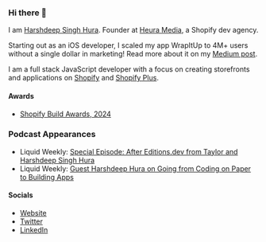 ### Hi there 👋
I am [Harshdeep Singh Hura](https://harshdeephura.com). Founder at [Heura Media](https://heuramedia.com), a Shopify dev agency.

Starting out as an iOS developer, I scaled my app WrapItUp to 4M+ users without a single dollar in marketing! Read more about it on my [Medium post](https://medium.com/@kinngh/refusing-20m-in-acquisition-1-5m-users-and-the-story-of-how-i-built-it-all-for-99-year-1351e624e62f).

I am a full stack JavaScript developer with a focus on creating storefronts and applications on [Shopify](https://shopify.com) and [Shopify Plus](https://www.shopify.com/plus).

#### Awards
- [Shopify Build Awards, 2024](https://www.shopify.com/partners/blog/2024-shopify-build-awards#:~:text=Harshdeep)

### Podcast Appearances
- Liquid Weekly: [Special Episode: After Editions.dev from Taylor and Harshdeep Singh Hura](https://youtu.be/GX-66bKYhVA?si=CQMvpKHBZSuwUrLG&t=3410)
- Liquid Weekly: [Guest Harshdeep Hura on Going from Coding on Paper to Building Apps](https://www.youtube.com/watch?v=St60-232wUU)

#### Socials
- [Website](https://harshdeephura.com)
- [Twitter](https://twitter.com/kinngh)
- [LinkedIn](https://www.linkedin.com/in/theharshdeep/)
